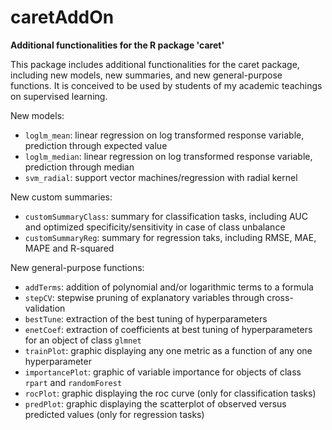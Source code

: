 # caretAddOn
__Additional functionalities for the R package 'caret'__

This package includes additional functionalities for the caret package, including new models, new summaries, and new general-purpose functions.
It is conceived to be used by students of my academic teachings on supervised learning.

New models:
- `loglm_mean`: linear regression on log transformed response variable, prediction through expected value
- `loglm_median`: linear regression on log transformed response variable, prediction through median
- `svm_radial`: support vector machines/regression with radial kernel

New custom summaries:
- `customSummaryClass`: summary for classification tasks, including AUC and optimized specificity/sensitivity in case of class unbalance
- `customSummaryReg`: summary for regression taks, including RMSE, MAE, MAPE and R-squared

New general-purpose functions:
- `addTerms`: addition of polynomial and/or logarithmic terms to a formula
- `stepCV`: stepwise pruning of explanatory variables through cross-validation
- `bestTune`: extraction of the best tuning of hyperparameters
- `enetCoef`: extraction of coefficients at best tuning of hyperparameters for an object of class `glmnet`
- `trainPlot`: graphic displaying any one metric as a function of any one hyperparameter
- `importancePlot`: graphic of variable importance for objects of class `rpart` and `randomForest`
- `rocPlot`: graphic displaying the roc curve (only for classification tasks)
- `predPlot`: graphic displaying the scatterplot of observed versus predicted values (only for regression tasks)
